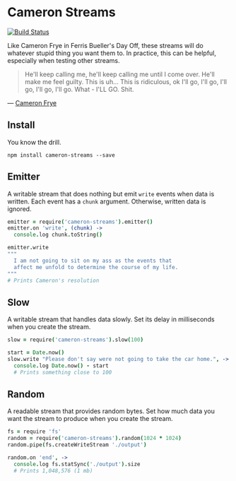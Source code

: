 # Cameron Streams

[![Build Status](https://secure.travis-ci.org/evansolomon/cameron-streams.png?branch=master)](http://travis-ci.org/evansolomon/cameron-streams)

Like Cameron Frye in Ferris Bueller's Day Off, these streams will do whatever stupid thing you want them to. In practice, this can be helpful, especially when testing other streams.

> He'll keep calling me, he'll keep calling me until I come over. He'll make me feel guilty. This is uh... This is ridiculous, ok I'll go, I'll go, I'll go, I'll go, I'll go. What - I'LL GO. Shit.

&mdash; [Cameron Frye](https://www.youtube.com/watch?feature=player_detailpage&v=rIqWSPUh2rY#t=176)

## Install

You know the drill.

`npm install cameron-streams --save`

## Emitter

A writable stream that does nothing but emit `write` events when data is written. Each event has a `chunk` argument. Otherwise, written data is ignored.

```coffeescript
emitter = require('cameron-streams').emitter()
emitter.on 'write', (chunk) ->
  console.log chunk.toString()

emitter.write
"""
  I am not going to sit on my ass as the events that
  affect me unfold to determine the course of my life.
"""
# Prints Cameron's resolution
```

## Slow

A writable stream that handles data slowly. Set its delay in milliseconds when you create the stream.

```coffeescript
slow = require('cameron-streams').slow(100)

start = Date.now()
slow.write "Please don't say were not going to take the car home.", ->
  console.log Date.now() - start
  # Prints something close to 100
```

## Random

A readable stream that provides random bytes. Set how much data you want the stream to produce when you create the stream.

```coffeescript
fs = require 'fs'
random = require('cameron-streams').random(1024 * 1024)
random.pipe(fs.createWriteStream './output')

random.on 'end', ->
  console.log fs.statSync('./output').size
  # Prints 1,048,576 (1 mb)
```
